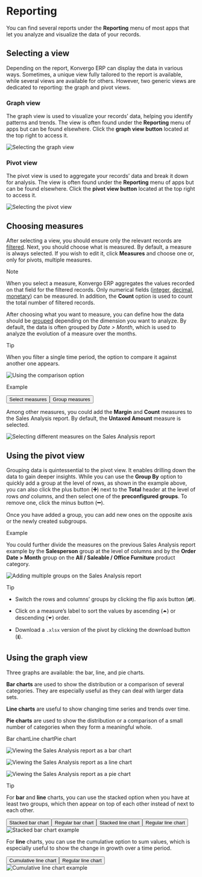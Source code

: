 # Reporting

You can find several reports under the **Reporting** menu of most apps that
let you analyze and visualize the data of your records.

## Selecting a view

Depending on the report, Konvergo ERP can display the data in various ways. Sometimes,
a unique view fully tailored to the report is available, while several views
are available for others. However, two generic views are dedicated to
reporting: the graph and pivot views.

### Graph view

The graph view is used to visualize your records’ data, helping you identify
patterns and trends. The view is often found under the **Reporting** menu of
apps but can be found elsewhere. Click the **graph view button** located at
the top right to access it.

![Selecting the graph view](../../_images/graph-button.png)

### Pivot view

The pivot view is used to aggregate your records’ data and break it down for
analysis. The view is often found under the **Reporting** menu of apps but can
be found elsewhere. Click the **pivot view button** located at the top right
to access it.

![Selecting the pivot view](../../_images/pivot-button.png)

## Choosing measures

After selecting a view, you should ensure only the relevant records are
[filtered](search). Next, you should choose what is measured. By default,
a measure is always selected. If you wish to edit it, click **Measures** and
choose one or, only for pivots, multiple measures.

<div class="alert alert-primary">
<p class="alert-title">
Note</p><p>When you select a measure, Konvergo ERP aggregates the values recorded on that field for the filtered
records. Only numerical fields (<a href="../studio/fields#studio-fields-simple-fields-integer"><span class="std std-ref">integer</span></a>,
<a href="../studio/fields#studio-fields-simple-fields-decimal"><span class="std std-ref">decimal</span></a>, <a href="../studio/fields#studio-fields-simple-fields-monetary"><span class="std std-ref">monetary</span></a>) can be measured. In addition, the <b>Count</b>
option is used to count the total number of filtered records.</p>
</div>

After choosing what you want to measure, you can define how the data should be
[grouped](search#search-group) depending on the dimension you want to
analyze. By default, the data is often grouped by _Date > Month_, which is
used to analyze the evolution of a measure over the months.

<div class="alert alert-info">
<p class="alert-title">
Tip</p><p>When you filter a single time period, the option to compare it against another one appears.</p>
<img alt="Using the comparison option" src="../../_images/comparison.png"/>
</div> <div class="alert alert-success">
<p class="alert-title">
Example</p><div class="sphinx-tabs docutils container">
<div aria-label="Tabbed content" role="tablist"><button aria-controls="panel-0-0-0" aria-selected="true" class="sphinx-tabs-tab" id="tab-0-0-0" name="0-0" role="tab" tabindex="0">Select measures</button><button aria-controls="panel-0-0-1" aria-selected="false" class="sphinx-tabs-tab" id="tab-0-0-1" name="0-1" role="tab" tabindex="-1">Group measures</button></div><div aria-labelledby="tab-0-0-0" class="sphinx-tabs-panel" id="panel-0-0-0" name="0-0" role="tabpanel" tabindex="0"><p>Among other measures, you could add the <b>Margin</b> and <b>Count</b> measures
to the Sales Analysis report. By default, the <b>Untaxed Amount</b> measure is
selected.</p>
<img alt="Selecting different measures on the Sales Analysis report" src="../../_images/measures.png"/>
</div><div aria-labelledby="tab-0-0-1" class="sphinx-tabs-panel" hidden="true" id="panel-0-0-1" name="0-1" role="tabpanel" tabindex="0"><p>You could group the measures by <b>Product Category</b> at the level of rows on the
previous Sales Analysis report example.</p>
<img alt="Adding a group on the Sales Analysis report" src="../../_images/single-group.png"/>
</div></div>
</div>

## Using the pivot view

Grouping data is quintessential to the pivot view. It enables drilling down
the data to gain deeper insights. While you can use the **Group By** option to
quickly add a group at the level of rows, as shown in the example above, you
can also click the plus button (**➕**) next to the **Total** header at the
level of rows _and_ columns, and then select one of the **preconfigured
groups**. To remove one, click the minus button (**➖**).

Once you have added a group, you can add new ones on the opposite axis or the
newly created subgroups.

<div class="alert alert-success">
<p class="alert-title">
Example</p><p>You could further divide the measures on the previous Sales Analysis report example by the
<b>Salesperson</b> group at the level of columns and by the <b>Order Date &gt; Month</b>
group on the <b>All / Saleable / Office Furniture</b> product category.</p>
<img alt="Adding multiple groups on the Sales Analysis report" src="../../_images/multiple-groups.png"/>
</div> <div class="alert alert-info">
<p class="alert-title">
Tip</p><ul>
<li><p>Switch the rows and columns’ groups by clicking the flip axis button (<b>⇄</b>).</p></li>
<li><p>Click on a measure’s label to sort the values by ascending (⏶) or descending (⏷) order.</p></li>
<li><p>Download a <code>.xlsx</code> version of the pivot by clicking the download button (<b>⭳</b>).</p></li>
</ul>
</div>

## Using the graph view

Three graphs are available: the bar, line, and pie charts.

**Bar charts** are used to show the distribution or a comparison of several
categories. They are especially useful as they can deal with larger data sets.

**Line charts** are useful to show changing time series and trends over time.

**Pie charts** are used to show the distribution or a comparison of a small
number of categories when they form a meaningful whole.

Bar chartLine chartPie chart

![Viewing the Sales Analysis report as a bar chart](../../_images/bar.png)

![Viewing the Sales Analysis report as a line chart](../../_images/line.png)

![Viewing the Sales Analysis report as a pie chart](../../_images/pie.png)

<div class="alert alert-info">
<p class="alert-title">
Tip</p><p>For <b>bar</b> and <b>line</b> charts, you can use the stacked option when you have at least two
groups, which then appear on top of each other instead of next to each other.</p>
<div class="sphinx-tabs docutils container">
<div aria-label="Tabbed content" role="tablist"><button aria-controls="panel-2-2-0" aria-selected="true" class="sphinx-tabs-tab" id="tab-2-2-0" name="2-0" role="tab" tabindex="0">Stacked bar chart</button><button aria-controls="panel-2-2-1" aria-selected="false" class="sphinx-tabs-tab" id="tab-2-2-1" name="2-1" role="tab" tabindex="-1">Regular bar chart</button><button aria-controls="panel-2-2-2" aria-selected="false" class="sphinx-tabs-tab" id="tab-2-2-2" name="2-2" role="tab" tabindex="-1">Stacked line chart</button><button aria-controls="panel-2-2-3" aria-selected="false" class="sphinx-tabs-tab" id="tab-2-2-3" name="2-3" role="tab" tabindex="-1">Regular line chart</button></div><div aria-labelledby="tab-2-2-0" class="sphinx-tabs-panel" id="panel-2-2-0" name="2-0" role="tabpanel" tabindex="0"><img alt="Stacked bar chart example" src="../../_images/stacked-bar.png"/>
</div><div aria-labelledby="tab-2-2-1" class="sphinx-tabs-panel" hidden="true" id="panel-2-2-1" name="2-1" role="tabpanel" tabindex="0"><img alt="Non-stacked bar chart example" src="../../_images/non-stacked-bar.png"/>
</div><div aria-labelledby="tab-2-2-2" class="sphinx-tabs-panel" hidden="true" id="panel-2-2-2" name="2-2" role="tabpanel" tabindex="0"><img alt="Stacked line chart example" src="../../_images/stacked-line.png"/>
</div><div aria-labelledby="tab-2-2-3" class="sphinx-tabs-panel" hidden="true" id="panel-2-2-3" name="2-3" role="tabpanel" tabindex="0"><img alt="Non-stacked line chart example" src="../../_images/non-stacked-line.png"/>
</div></div>
<p>For <b>line</b> charts, you can use the cumulative option to sum values, which is especially useful
to show the change in growth over a time period.</p>
<div class="sphinx-tabs docutils container">
<div aria-label="Tabbed content" role="tablist"><button aria-controls="panel-3-3-0" aria-selected="true" class="sphinx-tabs-tab" id="tab-3-3-0" name="3-0" role="tab" tabindex="0">Cumulative line chart</button><button aria-controls="panel-3-3-1" aria-selected="false" class="sphinx-tabs-tab" id="tab-3-3-1" name="3-1" role="tab" tabindex="-1">Regular line chart</button></div><div aria-labelledby="tab-3-3-0" class="sphinx-tabs-panel" id="panel-3-3-0" name="3-0" role="tabpanel" tabindex="0"><img alt="Cumulative line chart example" src="../../_images/cumulative.png"/>
</div><div aria-labelledby="tab-3-3-1" class="sphinx-tabs-panel" hidden="true" id="panel-3-3-1" name="3-1" role="tabpanel" tabindex="0"><img alt="Regular line chart example" src="../../_images/non-cumulative.png"/>
</div></div>
</div>

